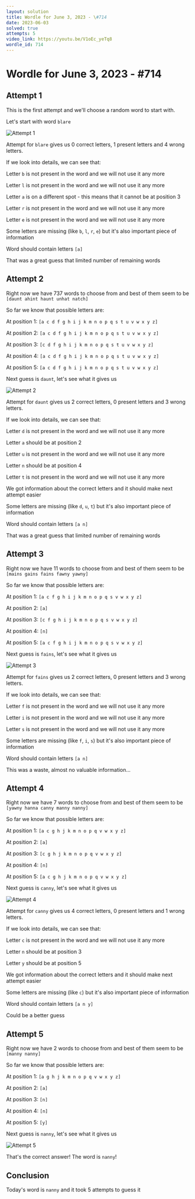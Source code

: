 ```yaml
---
layout: solution
title: Wordle for June 3, 2023 - \#714
date: 2023-06-03
solved: true
attempts: 5
video_link: https://youtu.be/V1oEc_yeTq8
wordle_id: 714
---
```


# Wordle for June 3, 2023 - \#714

## Attempt 1

This is the first attempt and we'll choose a random word to start with.

Let's start with word `blare`

![Attempt 1](2023-06-03/attempt-1.png)

Attempt for `blare` gives us 0 correct letters, 1 present letters and 4 wrong letters.

If we look into details, we can see that:

Letter `b` is not present in the word and we will not use it any more

Letter `l` is not present in the word and we will not use it any more

Letter `a` is on a different spot - this means that it cannot be at position 3

Letter `r` is not present in the word and we will not use it any more

Letter `e` is not present in the word and we will not use it any more

Some letters are missing (like `b`, `l`, `r`, `e`) but it's also important piece of information

Word should contain letters `[a]`

That was a great guess that limited number of remaining words



## Attempt 2

Right now we have 737 words to choose from and best of them seem to be `[daunt ahint haunt unhat natch]`

So far we know that possible letters are:

At position 1: `[a c d f g h i j k m n o p q s t u v w x y z]`

At position 2: `[a c d f g h i j k m n o p q s t u v w x y z]`

At position 3: `[c d f g h i j k m n o p q s t u v w x y z]`

At position 4: `[a c d f g h i j k m n o p q s t u v w x y z]`

At position 5: `[a c d f g h i j k m n o p q s t u v w x y z]`

Next guess is `daunt`, let's see what it gives us

![Attempt 2](2023-06-03/attempt-2.png)

Attempt for `daunt` gives us 2 correct letters, 0 present letters and 3 wrong letters.

If we look into details, we can see that:

Letter `d` is not present in the word and we will not use it any more

Letter `a` should be at position 2

Letter `u` is not present in the word and we will not use it any more

Letter `n` should be at position 4

Letter `t` is not present in the word and we will not use it any more

We got information about the correct letters and it should make next attempt easier

Some letters are missing (like `d`, `u`, `t`) but it's also important piece of information

Word should contain letters `[a n]`

That was a great guess that limited number of remaining words



## Attempt 3

Right now we have 11 words to choose from and best of them seem to be `[mains gains fains fawny yawny]`

So far we know that possible letters are:

At position 1: `[a c f g h i j k m n o p q s v w x y z]`

At position 2: `[a]`

At position 3: `[c f g h i j k m n o p q s v w x y z]`

At position 4: `[n]`

At position 5: `[a c f g h i j k m n o p q s v w x y z]`

Next guess is `fains`, let's see what it gives us

![Attempt 3](2023-06-03/attempt-3.png)

Attempt for `fains` gives us 2 correct letters, 0 present letters and 3 wrong letters.

If we look into details, we can see that:

Letter `f` is not present in the word and we will not use it any more

Letter `i` is not present in the word and we will not use it any more

Letter `s` is not present in the word and we will not use it any more

Some letters are missing (like `f`, `i`, `s`) but it's also important piece of information

Word should contain letters `[a n]`

This was a waste, almost no valuable information...



## Attempt 4

Right now we have 7 words to choose from and best of them seem to be `[yawny hanna canny manny nanny]`

So far we know that possible letters are:

At position 1: `[a c g h j k m n o p q v w x y z]`

At position 2: `[a]`

At position 3: `[c g h j k m n o p q v w x y z]`

At position 4: `[n]`

At position 5: `[a c g h j k m n o p q v w x y z]`

Next guess is `canny`, let's see what it gives us

![Attempt 4](2023-06-03/attempt-4.png)

Attempt for `canny` gives us 4 correct letters, 0 present letters and 1 wrong letters.

If we look into details, we can see that:

Letter `c` is not present in the word and we will not use it any more

Letter `n` should be at position 3

Letter `y` should be at position 5

We got information about the correct letters and it should make next attempt easier

Some letters are missing (like `c`) but it's also important piece of information

Word should contain letters `[a n y]`

Could be a better guess



## Attempt 5

Right now we have 2 words to choose from and best of them seem to be `[manny nanny]`

So far we know that possible letters are:

At position 1: `[a g h j k m n o p q v w x y z]`

At position 2: `[a]`

At position 3: `[n]`

At position 4: `[n]`

At position 5: `[y]`

Next guess is `nanny`, let's see what it gives us

![Attempt 5](2023-06-03/attempt-5.png)

That's the correct answer! The word is `nanny`!

## Conclusion

Today's word is `nanny` and it took 5 attempts to guess it


